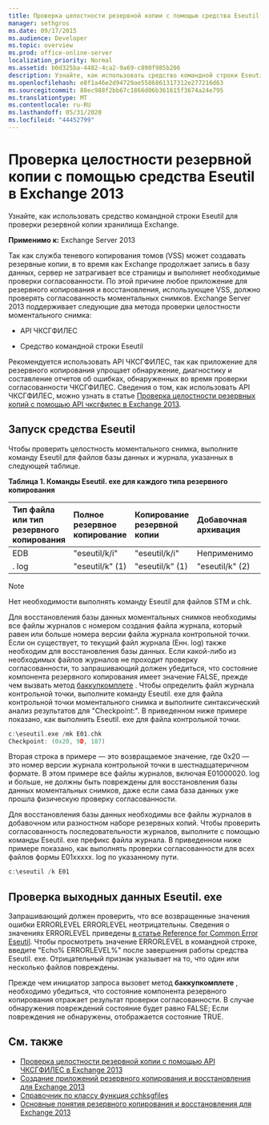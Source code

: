 ```yaml
---
title: Проверка целостности резервной копии с помощью средства Eseutil в Exchange 2013
manager: sethgros
ms.date: 09/17/2015
ms.audience: Developer
ms.topic: overview
ms.prod: office-online-server
localization_priority: Normal
ms.assetid: b0d325ba-4482-4ca2-9a69-c890f985b206
description: Узнайте, как использовать средство командной строки Eseutil для проверки резервной копии хранилища Exchange.
ms.openlocfilehash: e8f1a46e2d94729ae5586861317312e277216d63
ms.sourcegitcommit: 88ec988f2bb67c1866d06b361615f3674a24e795
ms.translationtype: MT
ms.contentlocale: ru-RU
ms.lasthandoff: 05/31/2020
ms.locfileid: "44452799"
---
```

#  <a name="validate-backup-integrity-by-using-the-eseutil-tool-in-exchange-2013"></a>Проверка целостности резервной копии с помощью средства Eseutil в Exchange 2013

Узнайте, как использовать средство командной строки Eseutil для проверки резервной копии хранилища Exchange. 
  
**Применимо к:** Exchange Server 2013 
  
Так как служба теневого копирования томов (VSS) может создавать резервные копии, в то время как Exchange продолжает запись в базу данных, сервер не затрагивает все страницы и выполняет необходимые проверки согласованности. По этой причине любое приложение для резервного копирования и восстановления, использующее VSS, должно проверять согласованность моментальных снимков. Exchange Server 2013 поддерживает следующие два метода проверки целостности моментального снимка: 
  
- API ЧКСГФИЛЕС
    
- Средство командной строки Eseutil
    
Рекомендуется использовать API ЧКСГФИЛЕС, так как приложение для резервного копирования упрощает обнаружение, диагностику и составление отчетов об ошибках, обнаруженных во время проверки согласованности ЧКСГФИЛЕС. Сведения о том, как использовать API ЧКСГФИЛЕС, можно узнать в статье [Проверка целостности резервных копий с помощью API чксгфилес в Exchange 2013](how-to-validate-backup-integrity-by-using-the-chksgfiles-api-in-exchange.md).
  
## <a name="running-the-eseutil-tool"></a>Запуск средства Eseutil

Чтобы проверить целостность моментального снимка, выполните команду Eseutil для файлов базы данных и журнала, указанных в следующей таблице. 
  
**Таблица 1. Команды Eseutil. exe для каждого типа резервного копирования**

|**Тип файла или тип резервного копирования**|**Полное резервное копирование**|**Копирование резервной копии**|**Добавочная архивация**|**Разностное резервное копирование**|
|:-----|:-----|:-----|:-----|:-----|
|EDB  <br/> |"eseutil/k/i"  <br/> |"eseutil/k/i"  <br/> |Неприменимо  <br/> |Неприменимо  <br/> |
|. log  <br/> |"eseutil/k" (1)  <br/> |"eseutil/k" (1)  <br/> |"eseutil/k" (2)  <br/> |"eseutil/k" (2)  <br/> |
   
> [!NOTE]
> Нет необходимости выполнять команду Eseutil для файлов STM и chk. 
  
Для восстановления базы данных моментальных снимков необходимы все файлы журналов с номером создания файла журнала, который равен или больше номера версии файла журнала контрольной точки. Если он существует, то текущий файл журнала (Енн. log) также необходим для восстановления базы данных. Если какой-либо из необходимых файлов журналов не проходит проверку согласованности, то запрашивающий должен убедиться, что состояние компонента резервного копирования имеет значение FALSE, прежде чем вызвать метод [баккупкомплете](https://msdn.microsoft.com/library/windows/desktop/aa382651%28v=vs.85%29.aspx) . Чтобы определить файл журнала контрольной точки, выполните команду Eseutil. exe для файла контрольной точки моментального снимка и выполните синтаксический анализ результатов для "Checkpoint:". В приведенном ниже примере показано, как выполнить Eseutil. exe для файла контрольной точки. 
  
```cpp
c:\eseutil.exe /mk E01.chk
Checkpoint: (0x20, 9D, 187)
```

Вторая строка в примере — это возвращаемое значение, где 0x20 — это номер версии журнала контрольной точки в шестнадцатеричном формате. В этом примере все файлы журналов, включая E01000020. log и больше, не должны быть повреждены для восстановления базы данных моментальных снимков, даже если сама база данных уже прошла физическую проверку согласованности.
  
Для восстановления базы данных необходимы все файлы журналов в добавочном или разностном наборе резервных копий. Чтобы проверить согласованность последовательности журналов, выполните с помощью команды Eseutil. exe префикс файла журнала. В приведенном ниже примере показано, как выполнять проверки согласованности для всех файлов формы E01xxxxx. log по указанному пути.
  
```cpp
c:\eseutil /k E01
```

## <a name="checking-the-eseutilexe-output"></a>Проверка выходных данных Eseutil. exe

Запрашивающий должен проверить, что все возвращенные значения ошибки ERRORLEVEL ERRORLEVEL неотрицательны. Сведения о значениях ERRORLEVEL приведены [в статье Reference for Common Error Eseutil](https://technet.microsoft.com/library/aa996759%28v=exchg.80%29.aspx). Чтобы просмотреть значение ERRORLEVEL в командной строке, введите "Echo% ERRORLEVEL%" после завершения работы средства Eseutil. exe. Отрицательный признак указывает на то, что один или несколько файлов повреждены.
  
Прежде чем инициатор запроса вызовет метод **баккупкомплете** , необходимо убедиться, что состояние компонента резервного копирования отражает результат проверки согласованности. В случае обнаружения повреждений состояние будет равно FALSE; Если повреждения не обнаружены, отображается состояние TRUE. 
  
## <a name="see-also"></a>См. также

- [Проверка целостности резервной копии с помощью API ЧКСГФИЛЕС в Exchange 2013](how-to-validate-backup-integrity-by-using-the-chksgfiles-api-in-exchange.md)
- [Создание приложений резервного копирования и восстановления для Exchange 2013](build-backup-and-restore-applications-for-exchange-2013.md)
- [Справочник по классу функция cchksgfiles](cchksgfiles-class-reference.md)
- [Основные понятия резервного копирования и восстановления для Exchange 2013](backup-and-restore-concepts-for-exchange-2013.md)
    

